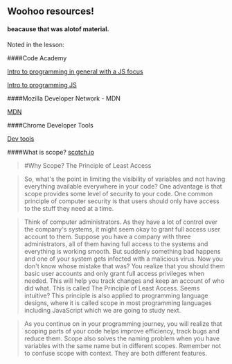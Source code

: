 ## Woohoo resources!
#### beacause that was alotof material.

Noted in the lesson: 

####Code Academy

[Intro to programming in general with a JS focus](https://www.codecademy.com/learn/javascript)

[Intro to programming JS](https://www.codecademy.com/learn/learn-javascript)


####Mozilla Developer Network - MDN

[MDN](https://developer.mozilla.org/en-US/docs/Web/JavaScript/Reference)


####Chrome Developer Tools

[Dev tools](https://developer.chrome.com/devtools)


####What is scope?
[scotch.io](https://scotch.io/tutorials/understanding-scope-in-javascript)

>#Why Scope? The Principle of Least Access

>So, what's the point in limiting the visibility of variables and not having everything available everywhere in your code? One advantage is that scope provides some level of security to your code. One common principle of computer security is that users should only have access to the stuff they need at a time.

>Think of computer administrators. As they have a lot of control over the company's systems, it might seem okay to grant full access user account to them. Suppose you have a company with three administrators, all of them having full access to the systems and everything is working smooth. But suddenly something bad happens and one of your system gets infected with a malicious virus. Now you don't know whose mistake that was? You realize that you should them basic user accounts and only grant full access privileges when needed. This will help you track changes and keep an account of who did what. This is called The Principle of Least Access. Seems intuitive? This principle is also applied to programming language designs, where it is called scope in most programming languages including JavaScript which we are going to study next.

>As you continue on in your programming journey, you will realize that scoping parts of your code helps improve efficiency, track bugs and reduce them. Scope also solves the naming problem when you have variables with the same name but in different scopes. Remember not to confuse scope with context. They are both different features.